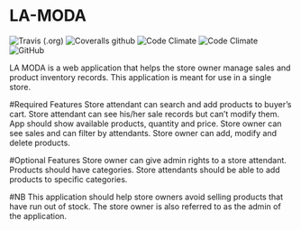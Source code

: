 # LA-MODA

![Travis (.org)](https://img.shields.io/travis/user/:repo.svg) ![Coveralls github](https://img.shields.io/coveralls/github/jekyll/jekyll.svg) ![Code Climate](https://img.shields.io/codeclimate/coverage/jekyll/jekyll.svg) ![Code Climate](https://img.shields.io/codeclimate/coverage-letter/jekyll/jekyll.svg) 
![GitHub](https://img.shields.io/github/license/mashape/apistatus.svg)



LA MODA is a web application that helps the store owner manage sales and product inventory records. This application is meant for use in a single store.

#Required Features
Store attendant can search and add products to buyer’s cart.
Store attendant can see his/her sale records but can’t modify them.
App should show available products, quantity and price.
Store owner can see sales and can filter by attendants.
Store owner can add, modify and delete products.


#Optional Features
Store owner can give admin rights to a store attendant.
Products should have categories.
Store attendants should be able to add products to specific categories.

#NB
This application should help store owners avoid selling products that have run out of stock.
The store owner is also referred to as the admin of the application.

